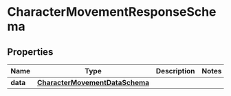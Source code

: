 

# CharacterMovementResponseSchema


## Properties

| Name | Type | Description | Notes |
|------------ | ------------- | ------------- | -------------|
|**data** | [**CharacterMovementDataSchema**](CharacterMovementDataSchema.md) |  |  |



